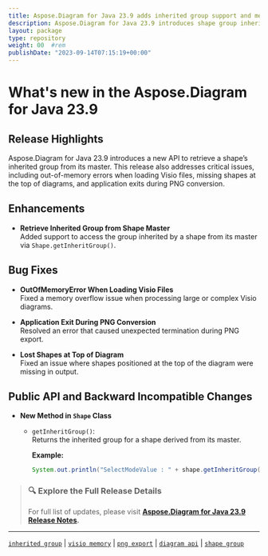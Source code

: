 ```yaml
---
title: Aspose.Diagram for Java 23.9 adds inherited group support and memory fixes
description: Aspose.Diagram for Java 23.9 introduces shape group inheritance API and resolves memory and export issues in PNG and Visio processing.
layout: package
type: repository
weight: 00	#rem
publishDate: "2023-09-14T07:15:19+00:00"
---
```


# What's new in the Aspose.Diagram for Java 23.9

## Release Highlights

Aspose.Diagram for Java 23.9 introduces a new API to retrieve a shape’s inherited group from its master. This release also addresses critical issues, including out-of-memory errors when loading Visio files, missing shapes at the top of diagrams, and application exits during PNG conversion.

## Enhancements

- **Retrieve Inherited Group from Shape Master**  
  Added support to access the group inherited by a shape from its master via `Shape.getInheritGroup()`.

## Bug Fixes

- **OutOfMemoryError When Loading Visio Files**  
  Fixed a memory overflow issue when processing large or complex Visio diagrams.

- **Application Exit During PNG Conversion**  
  Resolved an error that caused unexpected termination during PNG export.

- **Lost Shapes at Top of Diagram**  
  Fixed an issue where shapes positioned at the top of the diagram were missing in output.

## Public API and Backward Incompatible Changes

- **New Method in `Shape` Class**
  - `getInheritGroup()`:  
    Returns the inherited group for a shape derived from its master.

    **Example:**
    ```java
    System.out.println("SelectModeValue : " + shape.getInheritGroup().getSelectMode().getValue());
    ```

> ### 🔍 Explore the Full Release Details
>
> For full list of updates, please visit **[Aspose.Diagram for Java 23.9 Release Notes](https://releases.aspose.com/diagram/java/release-notes/2023/aspose-diagram-for-java-23-9-release-notes/).**

---

[`inherited group`](https://search.aspose.com/q/inherited-group.html) | [`visio memory`](https://search.aspose.com/q/visio-memory.html) | [`png export`](https://search.aspose.com/q/png-export.html) | [`diagram api`](https://search.aspose.com/q/diagram-api.html) | [`shape group`](https://search.aspose.com/q/shape-group.html)
